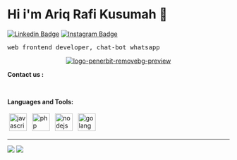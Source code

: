 # Hi i'm Ariq Rafi Kusumah 👋

[![Linkedin Badge](https://img.shields.io/badge/-AriqRafiKusumah-blue?style=flat&logo=Linkedin&logoColor=white&link=https://www.linkedin.com/in/ariq-rafi-kusumah-ab5413222)](https://www.linkedin.com/in/ariq-rafi-kusumah-ab5413222)
[![Instagram Badge](https://img.shields.io/badge/-@ariqrafi13-purple?style=flat&logo=instagram&logoColor=white&link=https://instagram.com/ariqrafi13/)](https://instagram.com/ariqrafi13)

<samp>
web frontend developer, chat-bot whatsapp
</samp>

<p align="center">
  <a href="[https://imgbb.com/](https://i.ibb.co/9cPzFXd/logo-penerbit-removebg-preview.png)" target="_blank" rel="noopener noreferrer"><img src="https://i.ibb.co/9cPzFXd/logo-penerbit-removebg-preview.png" alt="logo-penerbit-removebg-preview" border="0"></a>
</p>

**Contact us :**


 
 <br />

**Languages and Tools:**
<p>
  <img src="https://upload.wikimedia.org/wikipedia/commons/a/a7/React-icon.svg" height="40" style="vertical-align:down; margin:4px" alt="javascript">
  <img src="https://upload.wikimedia.org/wikipedia/commons/3/31/Webysther_20160423_-_Elephpant.svg" height="40" style="vertical-align:down; margin:4px" alt="php">
  <img src="https://upload.wikimedia.org/wikipedia/commons/d/d9/Node.js_logo.svg" height="40" style="vertical-align:down; margin:4px" alt="nodejs">
  <img src="https://upload.wikimedia.org/wikipedia/commons/0/05/Go_Logo_Blue.svg" height="40" style="vertical-align:down; margin:4px" alt="golang">
</p>

---

<a href="https://github.com/blackcater" alt="https://github.com/blackcater"><img src="https://img.shields.io/static/v1?style=for-the-badge&label=CREATED%20BY&message=ariqrafikusumah&color=000000"></a>
<a href="https://github.com/blackcater/blackcater/blob/main/LICENSE" alt="https://github.com/blackcater/blackcater/blob/main/LICENSE"><img src="https://img.shields.io/static/v1?style=for-the-badge&label=LICENSE&message=MIT&color=000000"></a>

<!--
- 👋 Hi, I’m @ariqrafikusumah
- 👀 I’m interested in ...
- 🌱 I’m currently learning ...
- 💞️ I’m looking to collaborate on ...
- 📫 How to reach me ...

<!---
ariqrafikusumah/ariqrafikusumah is a ✨ special ✨ repository because its `README.md` (this file) appears on your GitHub profile.
You can click the Preview link to take a look at your changes.
--->
